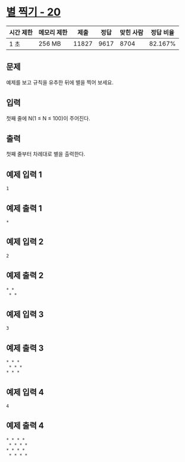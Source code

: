 # [별 찍기 - 20](https://www.acmicpc.net/problem/10995)

| 시간 제한 | 메모리 제한 | 제출 | 정답 | 맞힌 사람 | 정답 비율 |
| --- | --- | --- | --- | --- | --- |
| 1 초 | 256 MB | 11827 | 9617 | 8704 | 82.167% |

## 문제

예제를 보고 규칙을 유추한 뒤에 별을 찍어 보세요.

## 입력

첫째 줄에 N(1 ≤ N ≤ 100)이 주어진다.

## 출력

첫째 줄부터 차례대로 별을 출력한다.

## 예제 입력 1

```
1

```

## 예제 출력 1

```
*

```

## 예제 입력 2

```
2

```

## 예제 출력 2

```
* *
 * *

```

## 예제 입력 3

```
3

```

## 예제 출력 3

```
* * *
 * * *
* * *

```

## 예제 입력 4

```
4

```

## 예제 출력 4

```
* * * *
 * * * *
* * * *
 * * * *
```

